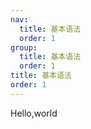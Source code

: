 ```yaml
---
nav:
  title: 基本语法
  order: 1
group:
  title: 基本语法
  order: 1
title: 基本语法
order: 1
---
```


Hello,world